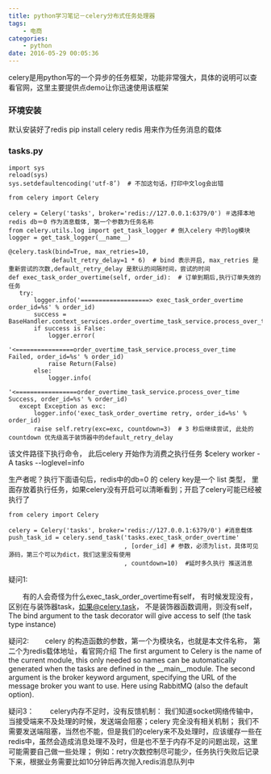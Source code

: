 ```yaml
---
title: python学习笔记－celery分布式任务处理器
tags:
    - 电商
categories:
    - python
date: 2016-05-29 00:05:36
---
```


celery是用python写的一个异步的任务框架，功能非常强大，具体的说明可以查看官网，这里主要提供点demo让你迅速使用该框架
 
### 环境安装
默认安装好了redis
pip install celery
redis 用来作为任务消息的载体
 

### tasks.py
 ```
import sys
reload(sys)
sys.setdefaultencoding('utf-8’)  # 不加这句话，打印中文log会出错
 
from celery import Celery
 
celery = Celery('tasks', broker='redis://127.0.0.1:6379/0') ＃选择本地redis db＝0 作为消息载体, 第一个参数为任务名称
from celery.utils.log import get_task_logger # 倒入celery 中的log模块
logger = get_task_logger(__name__)
 
@celery.task(bind=True, max_retries=10,
             default_retry_delay=1 * 6)  # bind 表示开启, max_retries 是重新尝试的次数,default_retry_delay 是默认的间隔时间，尝试的时间
def exec_task_order_overtime(self, order_id):  # 订单到期后,执行订单失效的任务 
    try:
        logger.info('===================> exec_task_order_overtime order_id=%s' % order_id)
        success = BaseHandler.context_services.order_overtime_task_service.process_over_time(order_id)
        if success is False:
            logger.error(
                '<================order_overtime_task_service.process_over_time Failed, order_id=%s' % order_id)
            raise Return(False)
        else:
            logger.info(
                '<=================order_overtime_task_service.process_over_time Success, order_id=%s' % order_id)
    except Exception as exc:
        logger.info('exec_task_order_overtime retry, order_id=%s' % order_id)
        raise self.retry(exc=exc, countdown=3)  # 3 秒后继续尝试, 此处的countdown 优先级高于装饰器中的default_retry_delay
 ```
 

该文件路径下执行命令， 此后celery 开始作为消费之执行任务
$celery worker -A tasks --loglevel=info
 
生产者呢？执行下面语句后，redis中的db=0 的 celery key是一个 list 类型， 里面存放着执行任务，如果celery没有开启可以清晰看到；开启了celery可能已经被执行了
```
from celery import Celery
 
celery = Celery('tasks', broker='redis://127.0.0.1:6379/0') #消息载体
push_task_id = celery.send_task('tasks.exec_task_order_overtime'
                                , [order_id] # 参数，必须为list，具体可见源码，第三个可以为dict，我们这里没有使用
                                , countdown=10)  #延时多久执行 推送消息 
```
疑问1:

　　有的人会奇怪为什么exec_task_order_overtime有self， 有时候发现没有，区别在与装饰器task，如果@celery.task， 不是装饰器函数调用，则没有self，The bind argument to the task decorator will give access to self (the task type instance)
 
 
疑问2:
　　celery 的构造函数的参数，第一个为模块名，也就是本文件名称， 第二个为redis载体地址，看官网介绍
The first argument to Celery is the name of the current module, this only needed so names can be automatically generated when the tasks are defined in the __main__module.
The second argument is the broker keyword argument, specifying the URL of the message broker you want to use. Here using RabbitMQ (also the default option).
 
疑问3：
　　celery内存不足时，没有反馈机制：
我们知道socket网络传输中，当接受端来不及处理的时候，发送端会阻塞；celery 完全没有相关机制；
我们不需要发送端阻塞，当然也不能，但是我们的celery来不及处理时，应该缓存一些在redis中，虽然会造成消息处理不及时，但是也不至于内存不足的问题出现，这里可能需要自己做一些处理；
例如：retry次数控制尽可能少，任务执行失败后记录下来，根据业务需要比如10分钟后再次抛入redis消息队列中